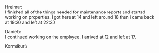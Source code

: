 Hreimur:\
I finished all of the things needed for maintenance reports and started working on properties. I got here at 14 and left around 18
then i came back at 19:30 and left at 22:30


Daníela:\
I continued working on the employee. I arrived at 12 and left at 17.


Kormákur:\